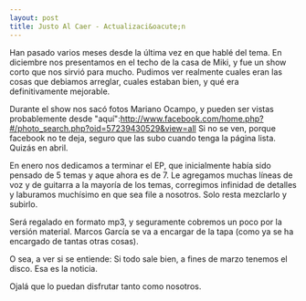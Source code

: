 ```yaml
--- 
layout: post
title: Justo Al Caer - Actualizaci&oacute;n
---
```

Han pasado varios meses desde la &uacute;ltima vez en que habl&eacute; del tema. En diciembre nos presentamos en el techo de la casa de Miki, y fue un show corto que nos sirvi&oacute; para mucho. Pudimos ver realmente cuales eran las cosas que debiamos arreglar, cuales estaban bien, y qu&eacute; era definitivamente mejorable. 

Durante el show nos sac&oacute; fotos Mariano Ocampo, y pueden ser vistas probablemente desde "aqu&iacute;":http://www.facebook.com/home.php?#/photo_search.php?oid=57239430529&view=all Si no se ven, porque facebook no te deja, seguro que las subo cuando tenga la p&aacute;gina lista. Quiz&aacute;s en abril. 

En enero nos dedicamos a terminar el EP, que inicialmente hab&iacute;a sido pensado de 5 temas y aque ahora es de 7. Le agregamos muchas l&iacute;neas de voz y de guitarra a la mayor&iacute;a de los temas, corregimos infinidad de detalles y laburamos much&iacute;simo en que sea file a nosotros. Solo resta mezclarlo y subirlo. 

Ser&aacute; regalado en formato mp3, y seguramente cobremos un poco por la versi&oacute;n material. Marcos Garc&iacute;a se va a encargar de la tapa (como ya se ha encargado de tantas otras cosas). 

O sea, a ver si se entiende: Si todo sale bien, a fines de marzo tenemos el disco. Esa es la noticia. 

Ojal&aacute; que lo puedan disfrutar tanto como nosotros. 
